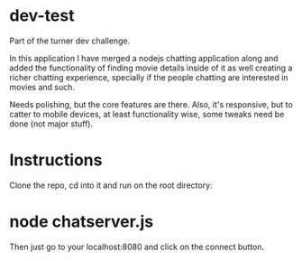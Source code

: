 dev-test
========

Part of the turner dev challenge. 

In this application I have merged a nodejs chatting application along and added the functionality of finding movie details inside of it as well creating a richer chatting experience, specially if the people chatting are interested in movies and such.

Needs polishing, but the core features are there. Also, it's responsive, but to catter to mobile devices, at least functionality wise, some tweaks need be done (not major stuff). 

Instructions
========
Clone the repo, cd into it and run on the root directory:

# node chatserver.js

Then just go to your localhost:8080 and click on the connect button. 
